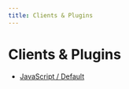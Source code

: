 ```yaml
---
title: Clients & Plugins
---
```


# Clients & Plugins

- [JavaScript / Default](/guide/clients/javascript)
